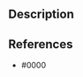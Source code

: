 <!--- 🙏 Thank you for your submission, we really appreciate it. Like many open source projects, we ask that you sign our [Contributor License Agreement](https://cla-assistant.io/Energinet-DataHub/opengeh-wholesale) before we can accept your contribution. --->

## Description

<!--- Please leave a helpful description of the pull request here. --->

## References

<!--- Are there any issues, pull requests or similar that should be linked here? --->

* #0000
